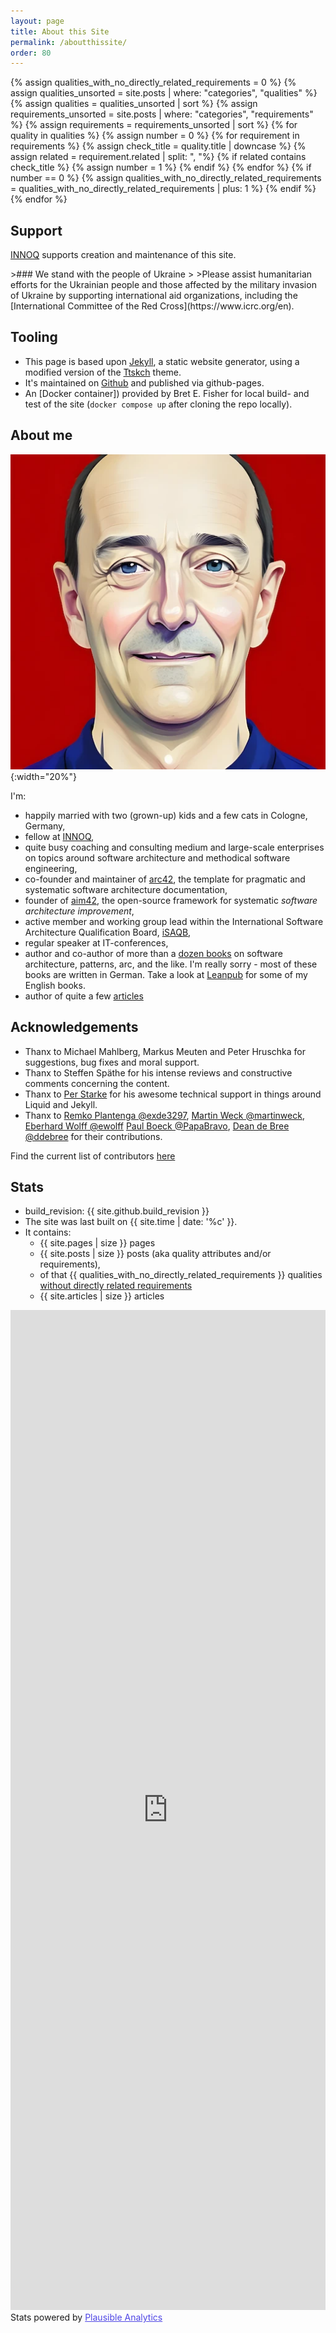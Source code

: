 ```yaml
---
layout: page
title: About this Site
permalink: /aboutthissite/
order: 80
---
```


<!-- Liquid to count number of qualities with no directly related requirements -->
{% assign qualities_with_no_directly_related_requirements = 0 %}
{% assign qualities_unsorted = site.posts | where: "categories", "qualities" %}
{% assign qualities = qualities_unsorted | sort %}
{% assign requirements_unsorted = site.posts | where: "categories", "requirements" %}
{% assign requirements = requirements_unsorted | sort %}
{% for quality in qualities %}
{% assign number = 0 %}
{% for requirement in requirements %}
{% assign check_title = quality.title | downcase %}
{% assign related = requirement.related | split: ", "%}
{% if related contains check_title %}
{% assign number = 1 %}
{% endif %}
{% endfor %}
{% if number == 0 %}
{% assign qualities_with_no_directly_related_requirements = qualities_with_no_directly_related_requirements | plus: 1 %}
{% endif %}
{% endfor %}




## Support

[INNOQ](https://innoq.com) <span class="innoq-text"><i class="fas fa-heart beat heart"></i></span> supports creation and maintenance of this site.
<br>

<div class="ua-background" markdown="1">
>### We stand with the people of Ukraine <span class="ua-text"><i class="fas fa-heart"></i></span><span class="ua-size"><i class="fas fa-heart beat heart"></i></span>
>
>Please assist humanitarian efforts for the Ukrainian people and those affected by the military invasion of Ukraine by supporting international aid organizations, including the [International Committee of the Red Cross](https://www.icrc.org/en).

</div>

## Tooling

* This page is based upon [Jekyll](https://jekyllrb.com), a static website generator, using a modified version of the [Ttskch](https://github.com/ttskch/jekyll-ttskch-theme) theme.
* It's maintained on [Github](https://github.com/arc42/quality.arc42.org-site/) and published via github-pages.
* An [Docker container]) provided by Bret E. Fisher for local build- and test of the site (`docker compose up` after cloning the repo locally).




## About me

![Gernot, avatar](/images/ai-profile-gs-256px.webp){:width="20%"}

I'm:

* happily married with two (grown-up) kids and a few cats in Cologne, Germany,
* fellow at [INNOQ](https://www.innoq.com),
* quite busy coaching and consulting medium and large-scale enterprises on topics around software architecture and methodical software engineering,
* co-founder and maintainer of [arc42](https://www.arc42.org), the template for pragmatic and systematic software architecture documentation,
* founder of [aim42](https://www.aim42.org), the open-source framework for systematic _software architecture improvement_,
* active member and working group lead within the International Software Architecture Qualification Board, [iSAQB](https://www.isaqb.org),
* regular speaker at IT-conferences,
* author and co-author of more than a [dozen books](https://gernotstarke.de/buecher) on software architecture, patterns, arc, and the like. I'm really sorry - most of these books are written in German. Take a look at <a href="https://www.leanpub.com">Leanpub</a> for some of my English books.
* author of quite a few [articles](https://www.gernotstarke.de/artikel)


## Acknowledgements

* Thanx to Michael Mahlberg, Markus Meuten and Peter Hruschka for suggestions, bug fixes and moral support.
* Thanx to Steffen Späthe for his intense reviews and constructive comments concerning the content. 
* Thanx to [Per Starke](https://perstarke-webdev.de/) for his awesome technical support in things around Liquid and Jekyll.
* Thanx to 
  [Remko Plantenga @exde3297](https://github.com/exde3297), 
  [Martin Weck @martinweck](https://github.com/martinweck), 
  [Eberhard Wolff @ewolff](https://github.com/PapaBravo)
  [Paul Boeck @PapaBravo](https://github.com/PapaBravo),
  [Dean de Bree @ddebree](https://github.com/ddebree) 
  for their contributions.

Find the current list of contributors [here](https://github.com/arc42/quality.arc42.org-site/graphs/contributors)

## Stats

* build_revision: {{ site.github.build_revision }}
* The site was last built on {{ site.time | date: '%c' }}. 
* It contains:
   -  {{ site.pages | size }} pages 
    - {{ site.posts | size }} posts (aka quality attributes and/or requirements), 
    - of that {{ qualities_with_no_directly_related_requirements }} qualities [without directly related requirements](/no-directly-related/)
    - {{ site.articles | size }} articles   
  
   

<iframe plausible-embed src="https://plausible.io/share/quality.arc42.org?auth=cjoKlapPdw3czFugGy6jM&embed=true&theme=light" scrolling="no" frameborder="0" loading="lazy" style="width: 1px; min-width: 100%; height: 1600px;"></iframe>
<div style="font-size: 14px; padding-bottom: 14px;">Stats powered by <a target="_blank" style="color: #4F46E5; text-decoration: underline;" href="https://plausible.io">Plausible Analytics</a></div>
<script async src="https://plausible.io/js/embed.host.js"></script>
